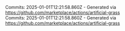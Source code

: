 Commits: 2025-01-01T12:21:58.860Z - Generated via https://github.com/marketplace/actions/artificial-grass
<br>
Commits: 2025-01-01T12:21:58.860Z - Generated via https://github.com/marketplace/actions/artificial-grass
<br>
